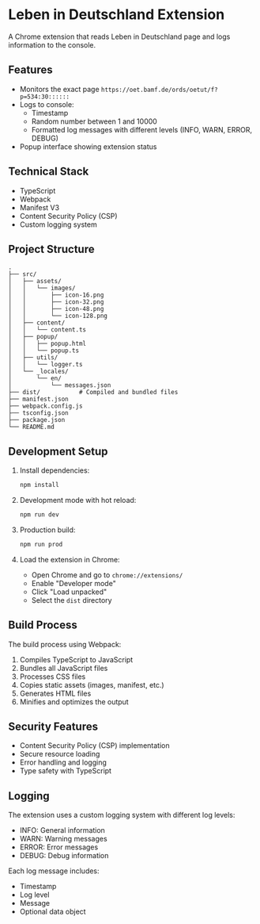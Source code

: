 # Leben in Deutschland Extension

A Chrome extension that reads Leben in Deutschland page and logs information to the console.

## Features

- Monitors the exact page `https://oet.bamf.de/ords/oetut/f?p=534:30::::::`
- Logs to console:
  - Timestamp
  - Random number between 1 and 10000
  - Formatted log messages with different levels (INFO, WARN, ERROR, DEBUG)
- Popup interface showing extension status

## Technical Stack

- TypeScript
- Webpack
- Manifest V3
- Content Security Policy (CSP)
- Custom logging system

## Project Structure

```plain
.
├── src/
│   ├── assets/
│   │   └── images/
│   │       ├── icon-16.png
│   │       ├── icon-32.png
│   │       ├── icon-48.png
│   │       └── icon-128.png
│   ├── content/
│   │   └── content.ts
│   ├── popup/
│   │   ├── popup.html
│   │   └── popup.ts
│   ├── utils/
│   │   └── logger.ts
│   └── _locales/
│       └── en/
│           └── messages.json
├── dist/           # Compiled and bundled files
├── manifest.json
├── webpack.config.js
├── tsconfig.json
├── package.json
└── README.md
```

## Development Setup

1. Install dependencies:
   ```bash
   npm install
   ```

2. Development mode with hot reload:
   ```bash
   npm run dev
   ```

3. Production build:
   ```bash
   npm run prod
   ```

4. Load the extension in Chrome:
   - Open Chrome and go to `chrome://extensions/`
   - Enable "Developer mode"
   - Click "Load unpacked"
   - Select the `dist` directory

## Build Process

The build process using Webpack:
1. Compiles TypeScript to JavaScript
2. Bundles all JavaScript files
3. Processes CSS files
4. Copies static assets (images, manifest, etc.)
5. Generates HTML files
6. Minifies and optimizes the output

## Security Features

- Content Security Policy (CSP) implementation
- Secure resource loading
- Error handling and logging
- Type safety with TypeScript

## Logging

The extension uses a custom logging system with different log levels:

- INFO: General information
- WARN: Warning messages
- ERROR: Error messages
- DEBUG: Debug information

Each log message includes:

- Timestamp
- Log level
- Message
- Optional data object
